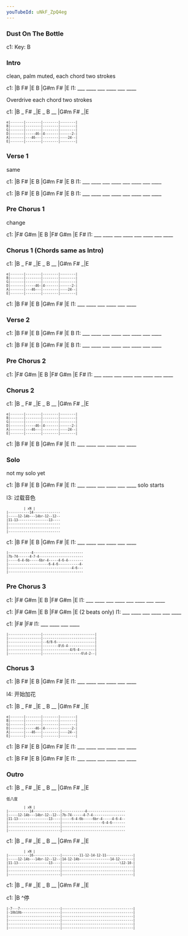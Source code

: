```yaml
---
youTubeId: uNkF_ZpQ4eg
---
```


### Dust On The Bottle

c1: Key: B

### Intro

clean, palm muted, each chord two strokes

c1: |B   F#  |E   B   |G#m F#  |E
l1:  ___ ____ ___ ____ ___ ____

Overdrive each chord two strokes

c1: |B _ F# _|E _ B __ |G#m F# _|E

<span style="font-size:0.7em; scroll-snap-stop: always; scroll-snap-align: start;">

```
e|-------|--------|--------|--------|
B|-------|--------|--------|--------|
G|-------|--------|--------|--------|
D|-------|-----46-|4-------|------2-|
A|-------|---46---|--------|----24--|
E|-------|--------|--------|--------|
```
</span>

### Verse 1

same

c1: |B   F#  |E   B   |G#m F#  |E   B
l1:  ___ ____ ___ ____ ___ ____ ___ ____

c1: |B   F#  |E   B   |G#m F#  |E   B
l1:  ___ ____ ___ ____ ___ ____ ___ ____

### Pre Chorus 1

change

c1: |F#  G#m |E   B   |F#  G#m |E   F#
l1:  ___ ____ ___ ____ ___ ____ ___ ____

### Chorus 1 (Chords same as Intro)

c1: |B _ F# _|E _ B __ |G#m F# _|E

<span style="font-size:0.7em; scroll-snap-stop: always; scroll-snap-align: start;">

```
e|-------|--------|--------|--------|
B|-------|--------|--------|--------|
G|-------|--------|--------|--------|
D|-------|-----46-|4-------|------2-|
A|-------|---46---|--------|----24--|
E|-------|--------|--------|--------|
```
</span>

c1: |B   F#  |E   B   |G#m F#  |E
l1:  ___ ____ ___ ____ ___ ____

### Verse 2

c1: |B   F#  |E   B   |G#m F#  |E   B
l1:  ___ ____ ___ ____ ___ ____ ___ ____

c1: |B   F#  |E   B   |G#m F#  |E   B
l1:  ___ ____ ___ ____ ___ ____ ___ ____

### Pre Chorus 2

c1: |F#  G#m |E   B   |F#  G#m |E   F#
l1:  ___ ____ ___ ____ ___ ____ ___ ____

### Chorus 2

c1: |B _ F# _|E _ B __ |G#m F# _|E

<span style="font-size:0.7em; scroll-snap-stop: always; scroll-snap-align: start;">

```
e|-------|--------|--------|--------|
B|-------|--------|--------|--------|
G|-------|--------|--------|--------|
D|-------|-----46-|4-------|------2-|
A|-------|---46---|--------|----24--|
E|-------|--------|--------|--------|
```
</span>

c1: |B   F#  |E   B   |G#m F#  |E
l1:  ___ ____ ___ ____ ___ ____

### Solo

not my solo yet

c1: |B   F#  |E   B   |G#m F#  |E
l1:  ___ ____ ___ ____ ___ ____ solo starts

l3: 过载音色

<span style="font-size:0.7em; scroll-snap-stop: always; scroll-snap-align: start;">

```
         | xN |
|-----------14--------------
|-----12-14b---14br-12--12--
|11-13----------------13----
|---------------------------
|---------------------------
|---------------------------
```
</span>

c1: |B   F#  |E   B   |G#m F#  |E
l1:  ___ ____ ___ ____ ___ ____

<span style="font-size:0.7em; scroll-snap-stop: always; scroll-snap-align: start;">

```
|------------4--------------------------
|7b-74------4-7-4-----------------------
|-----6-4-6b-----6br-4-----4-6-4--------
|---------------------6-4-6-----------4-
|---------------------------------4-6---
|---------------------------------------
```
</span>

### Pre Chorus 3

c1: |F#  G#m |E   B   |F#  G#m |E
l1:  ___ ____ ___ ____ ___ ____ ___ ____

c1: |F#  G#m |E   B   |F#  G#m |E (2 beats only)
l1:  ___ ____ ___ ____ ___ ____

c1: |F#      |F#
l1:  ___ ____ ___ ____

<span style="font-size:0.7em; scroll-snap-stop: always; scroll-snap-align: start;">

```
|-----------------|---------------------------|
|-----------------|---------------------------|
|-----------------|--6/8-6--------------------|
|-----------------|--------8\6-4--------------|
|-----------------|--------------4/6-4--------|
|-----------------|--------------------6\4-2--|
```
</span>

### Chorus 3

c1: |B   F#  |E   B   |G#m F#  |E
l1:  ___ ____ ___ ____ ___ ____

l4: 开始加花

c1: |B _ F# _|E _ B __ |G#m F# _|E

<span style="font-size:0.7em; scroll-snap-stop: always; scroll-snap-align: start;">

```
e|-------|--------|--------|--------|
B|-------|--------|--------|--------|
G|-------|--------|--------|--------|
D|-------|-----46-|4-------|------2-|
A|-------|---46---|--------|----24--|
E|-------|--------|--------|--------|
```
</span>

c1: |B   F#  |E   B   |G#m F#  |E
l1:  ___ ____ ___ ____ ___ ____

c1: |B   F#  |E   B   |G#m F#  |E
l1:  ___ ____ ___ ____ ___ ____

### Outro

c1: |B _ F# _|E _ B __ |G#m F# _|E

<span style="font-size:0.7em; scroll-snap-stop: always; scroll-snap-align: start;">
低八度

```
         | xN |
|-----------14--------------|------------4--------------------
|-----12-14b---14br-12--12--|7b-74------4-7-4-----------------
|11-13----------------13----|-----6-4-6b-----6br-4-----4-6-4--
|---------------------------|---------------------6-4-6-------
|---------------------------|---------------------------------
|---------------------------|---------------------------------
```
</span>


c1: |B _ F# _|E _ B __ |G#m F# _|E

<span style="font-size:0.7em; scroll-snap-stop: always; scroll-snap-align: start;">

```
         | xN |
|-----------16--------------|---------11-12-14-12-11--------------|
|-----12-14b---14br-12--12--|14-12-14b----------------14-12-------|
|11-13----------------13----|------------------------------\12-10-|
|---------------------------|-------------------------------------|
|---------------------------|-------------------------------------|
|---------------------------|-------------------------------------|
```
</span>

c1: |B _ F# _|E _ B __ |G#m F# _|E

c1: |B
     ^停

<span style="font-size:0.7em; scroll-snap-stop: always; scroll-snap-align: start;">

```
|-7---7---------------------|-------------------------------------|
|-10b10b--------------------|-------------------------------------|
|---------------------------|-------------------------------------|
|---------------------------|-------------------------------------|
|---------------------------|-------------------------------------|
|---------------------------|-------------------------------------|
```
</span>

